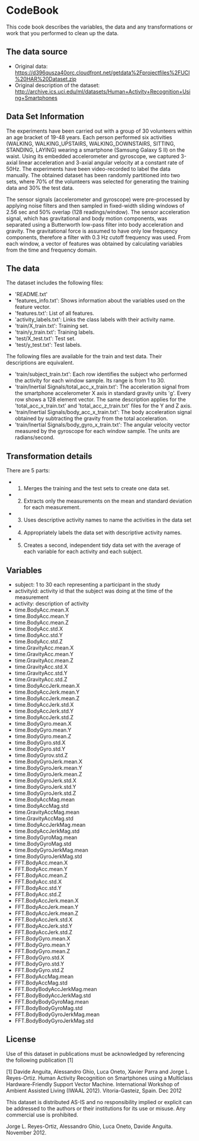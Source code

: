 # CodeBook

This code book describes the variables, the data and any transformations or work that you performed to clean up the data.

## The data source

- Original data: https://d396qusza40orc.cloudfront.net/getdata%2Fprojectfiles%2FUCI%20HAR%20Dataset.zip
- Original description of the dataset: http://archive.ics.uci.edu/ml/datasets/Human+Activity+Recognition+Using+Smartphones

## Data Set Information

The experiments have been carried out with a group of 30 volunteers within an age bracket of 19-48 years. Each person performed six activities (WALKING, WALKING_UPSTAIRS, WALKING_DOWNSTAIRS, SITTING, STANDING, LAYING) wearing a smartphone (Samsung Galaxy S II) on the waist. Using its embedded accelerometer and gyroscope, we captured 3-axial linear acceleration and 3-axial angular velocity at a constant rate of 50Hz. The experiments have been video-recorded to label the data manually. The obtained dataset has been randomly partitioned into two sets, where 70% of the volunteers was selected for generating the training data and 30% the test data. 

The sensor signals (accelerometer and gyroscope) were pre-processed by applying noise filters and then sampled in fixed-width sliding windows of 2.56 sec and 50% overlap (128 readings/window). The sensor acceleration signal, which has gravitational and body motion components, was separated using a Butterworth low-pass filter into body acceleration and gravity. The gravitational force is assumed to have only low frequency components, therefore a filter with 0.3 Hz cutoff frequency was used. From each window, a vector of features was obtained by calculating variables from the time and frequency domain. 

## The data

The dataset includes the following files:

- 'README.txt'
- 'features_info.txt': Shows information about the variables used on the feature vector.
- 'features.txt': List of all features.
- 'activity_labels.txt': Links the class labels with their activity name.
- 'train/X_train.txt': Training set.
- 'train/y_train.txt': Training labels.
- 'test/X_test.txt': Test set.
- 'test/y_test.txt': Test labels.

The following files are available for the train and test data. Their descriptions are equivalent.

- 'train/subject_train.txt': Each row identifies the subject who performed the activity for each window sample. Its range is from 1 to 30.
- 'train/Inertial Signals/total_acc_x_train.txt': The acceleration signal from the smartphone accelerometer X axis in standard gravity units 'g'. Every row shows a 128 element vector. The same description applies for the 'total_acc_x_train.txt' and 'total_acc_z_train.txt' files for the Y and Z axis.
- 'train/Inertial Signals/body_acc_x_train.txt': The body acceleration signal obtained by subtracting the gravity from the total acceleration.
- 'train/Inertial Signals/body_gyro_x_train.txt': The angular velocity vector measured by the gyroscope for each window sample. The units are radians/second.

## Transformation details

There are 5 parts:

- 1) Merges the training and the test sets to create one data set.
- 2) Extracts only the measurements on the mean and standard deviation for each measurement.
- 3) Uses descriptive activity names to name the activities in the data set
- 4) Appropriately labels the data set with descriptive activity names.
- 5) Creates a second, independent tidy data set with the average of each variable for each activity and each subject.

## Variables

- subject: 1 to 30 each representing a participant in the study
- activityid: activity id that the subject was doing at the time of the measurement
- activity: description of activity
- time.BodyAcc.mean.X
- time.BodyAcc.mean.Y
- time.BodyAcc.mean.Z
- time.BodyAcc.std.X
- time.BodyAcc.std.Y
- time.BodyAcc.std.Z
- time.GravityAcc.mean.X
- time.GravityAcc.mean.Y
- time.GravityAcc.mean.Z
- time.GravityAcc.std.X
- time.GravityAcc.std.Y
- time.GravityAcc.std.Z
- time.BodyAccJerk.mean.X
- time.BodyAccJerk.mean.Y
- time.BodyAccJerk.mean.Z
- time.BodyAccJerk.std.X
- time.BodyAccJerk.std.Y
- time.BodyAccJerk.std.Z
- time.BodyGyro.mean.X
- time.BodyGyro.mean.Y
- time.BodyGyro.mean.Z
- time.BodyGyro.std.X
- time.BodyGyro.std.Y
- time.BodyGyrov.std.Z
- time.BodyGyroJerk.mean.X
- time.BodyGyroJerk.mean.Y
- time.BodyGyroJerk.mean.Z
- time.BodyGyroJerk.std.X
- time.BodyGyroJerk.std.Y
- time.BodyGyroJerk.std.Z
- time.BodyAccMag.mean
- time.BodyAccMag.std
- time.GravityAccMag.mean
- time.GravityAccMag.std
- time.BodyAccJerkMag.mean
- time.BodyAccJerkMag.std
- time.BodyGyroMag.mean
- time.BodyGyroMag.std
- time.BodyGyroJerkMag.mean
- time.BodyGyroJerkMag.std
- FFT.BodyAcc.mean.X
- FFT.BodyAcc.mean.Y
- FFT.BodyAcc.mean.Z
- FFT.BodyAcc.std.X
- FFT.BodyAcc.std.Y
- FFT.BodyAcc.std.Z
- FFT.BodyAccJerk.mean.X
- FFT.BodyAccJerk.mean.Y
- FFT.BodyAccJerk.mean.Z
- FFT.BodyAccJerk.std.X
- FFT.BodyAccJerk.std.Y
- FFT.BodyAccJerk.std.Z
- FFT.BodyGyro.mean.X
- FFT.BodyGyro.mean.Y
- FFT.BodyGyro.mean.Z
- FFT.BodyGyro.std.X
- FFT.BodyGyro.std.Y
- FFT.BodyGyro.std.Z
- FFT.BodyAccMag.mean
- FFT.BodyAccMag.std
- FFT.BodyBodyAccJerkMag.mean
- FFT.BodyBodyAccJerkMag.std
- FFT.BodyBodyGyroMag.mean
- FFT.BodyBodyGyroMag.std
- FFT.BodyBodyGyroJerkMag.mean
- FFT.BodyBodyGyroJerkMag.std

## License

Use of this dataset in publications must be acknowledged by referencing the following publication [1]

[1] Davide Anguita, Alessandro Ghio, Luca Oneto, Xavier Parra and Jorge L. Reyes-Ortiz. Human Activity Recognition on Smartphones using a Multiclass Hardware-Friendly Support Vector Machine. International Workshop of Ambient Assisted Living (IWAAL 2012). Vitoria-Gasteiz, Spain. Dec 2012

This dataset is distributed AS-IS and no responsibility implied or explicit can be addressed to the authors or their institutions for its use or misuse. Any commercial use is prohibited.

Jorge L. Reyes-Ortiz, Alessandro Ghio, Luca Oneto, Davide Anguita. November 2012.

